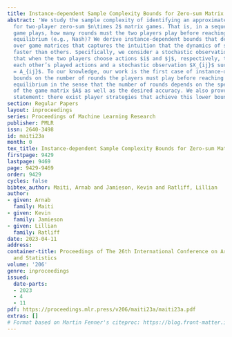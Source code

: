 ```yaml
---
title: Instance-dependent Sample Complexity Bounds for Zero-sum Matrix Games
abstract: 'We study the sample complexity of identifying an approximate equilibrium
  for two-player zero-sum $n\times 2$ matrix games. That is, in a sequence of repeated
  game plays, how many rounds must the two players play before reaching an approximate
  equilibrium (e.g., Nash)? We derive instance-dependent bounds that define an ordering
  over game matrices that captures the intuition that the dynamics of some games converge
  faster than others. Specifically, we consider a stochastic observation model such
  that when the two players choose actions $i$ and $j$, respectively, they both observe
  each other’s played actions and a stochastic observation $X_{ij}$ such that $\mathbb{E}[X_{ij}]
  = A_{ij}$. To our knowledge, our work is the first case of instance-dependent lower
  bounds on the number of rounds the players must play before reaching an approximate
  equilibrium in the sense that the number of rounds depends on the specific properties
  of the game matrix $A$ as well as the desired accuracy. We also prove a converse
  statement: there exist player strategies that achieve this lower bound.'
section: Regular Papers
layout: inproceedings
series: Proceedings of Machine Learning Research
publisher: PMLR
issn: 2640-3498
id: maiti23a
month: 0
tex_title: Instance-dependent Sample Complexity Bounds for Zero-sum Matrix Games
firstpage: 9429
lastpage: 9469
page: 9429-9469
order: 9429
cycles: false
bibtex_author: Maiti, Arnab and Jamieson, Kevin and Ratliff, Lillian
author:
- given: Arnab
  family: Maiti
- given: Kevin
  family: Jamieson
- given: Lillian
  family: Ratliff
date: 2023-04-11
address:
container-title: Proceedings of The 26th International Conference on Artificial Intelligence
  and Statistics
volume: '206'
genre: inproceedings
issued:
  date-parts:
  - 2023
  - 4
  - 11
pdf: https://proceedings.mlr.press/v206/maiti23a/maiti23a.pdf
extras: []
# Format based on Martin Fenner's citeproc: https://blog.front-matter.io/posts/citeproc-yaml-for-bibliographies/
---
```

